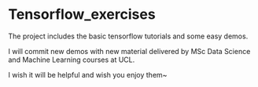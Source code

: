 # Tensorflow_exercises
The project includes the basic tensorflow tutorials and some easy demos.

I will commit new demos with new material delivered by MSc Data Science and Machine Learning courses at UCL.

I wish it will be helpful and wish you enjoy them~
